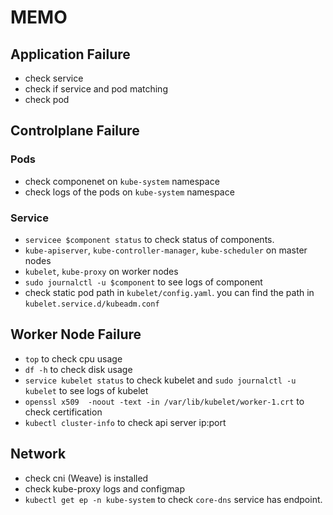 # MEMO 
 
## Application Failure
 - check service
 - check if service and pod matching
 - check pod

## Controlplane Failure

### Pods
 - check componenet on ``kube-system`` namespace
 - check logs of the pods on ``kube-system`` namespace

### Service
 - ``servicee $component status`` to check status of components. 
 - ``kube-apiserver``, ``kube-controller-manager``, ``kube-scheduler`` on master nodes
 - ``kubelet``, ``kube-proxy`` on worker nodes
 - ``sudo journalctl -u $component`` to see logs of component
 - check static pod path in ``kubelet/config.yaml``. you can find the path in ``kubelet.service.d/kubeadm.conf``

## Worker Node Failure
 - ``top`` to check cpu usage
 - ``df -h`` to check disk usage
 - ``service kubelet status`` to check kubelet and ``sudo journalctl -u kubelet`` to see logs of kubelet
 - ``openssl x509  -noout -text -in /var/lib/kubelet/worker-1.crt`` to check certification
 - ``kubectl cluster-info`` to check api server ip:port

## Network
 - check cni (Weave) is installed
 - check kube-proxy logs and configmap
 - ``kubectl get ep -n kube-system`` to check ``core-dns`` service has endpoint.